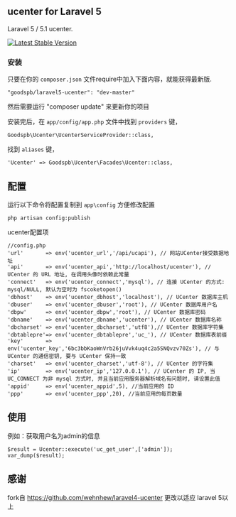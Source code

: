 ## ucenter for Laravel 5

Laravel 5 / 5.1 ucenter.

[![Latest Stable Version](https://poser.pugx.org/wehnhew/ucenter/v/stable.png)](https://packagist.org/packages/goodspb/laravel5-ucenter) 

### 安装

只要在你的 `composer.json` 文件require中加入下面内容，就能获得最新版.

~~~
"goodspb/laravel5-ucenter": "dev-master"
~~~

然后需要运行 "composer update" 来更新你的项目

安装完后，在 `app/config/app.php` 文件中找到 `providers` 键，

~~~
Goodspb\Ucenter\UcenterServiceProvider::class,
~~~

找到 `aliases` 键，

~~~
'Ucenter' => Goodspb\Ucenter\Facades\Ucenter::class,
~~~

## 配置
运行以下命令将配置复制到 `app\config` 方便修改配置
~~~
php artisan config:publish
~~~
ucenter配置项
~~~
//config.php
'url'       => env('ucenter_url','/api/ucapi'), // 网站UCenter接受数据地址
'api'       => env('ucenter_api','http://localhost/ucenter'), // UCenter 的 URL 地址, 在调用头像时依赖此常量
'connect'   => env('ucenter_connect','mysql'), // 连接 UCenter 的方式: mysql/NULL, 默认为空时为 fscoketopen()
'dbhost'    => env('ucenter_dbhost','localhost'), // UCenter 数据库主机
'dbuser'    => env('ucenter_dbuser','root'), // UCenter 数据库用户名
'dbpw'      => env('ucenter_dbpw','root'), // UCenter 数据库密码
'dbname'    => env('ucenter_dbname','ucenter'), // UCenter 数据库名称
'dbcharset' => env('ucenter_dbcharset','utf8'),// UCenter 数据库字符集
'dbtablepre'=> env('ucenter_dbtablepre','uc_'), // UCenter 数据库表前缀
'key'       => env('ucenter_key','6bc3bbKaoWnVrb26juVvk4uq4c2a5SNQvzv70Zs'), // 与 UCenter 的通信密钥, 要与 UCenter 保持一致
'charset'   => env('ucenter_charset','utf-8'), // UCenter 的字符集
'ip'        => env('ucenter_ip','127.0.0.1'), // UCenter 的 IP, 当 UC_CONNECT 为非 mysql 方式时, 并且当前应用服务器解析域名有问题时, 请设置此值
'appid'     => env('ucenter_appid',5), //当前应用的 ID
'ppp'       => env('ucenter_ppp',20), //当前应用的每页数量
~~~

## 使用
例如：获取用户名为admin的信息
~~~
$result = Ucenter::execute('uc_get_user',['admin']);
var_dump($result);
~~~

## 感谢
fork自 https://github.com/wehnhew/laravel4-ucenter 更改以适应 laravel 5以上

